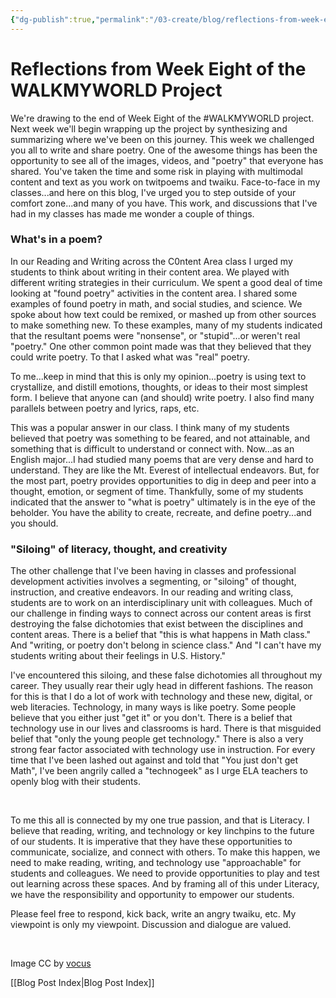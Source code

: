 ```yaml
---
{"dg-publish":true,"permalink":"/03-create/blog/reflections-from-week-eight-of-the-walkmyworld-project/","title":"Reflections from Week Eight of the #WALKMYWORLD Project","tags":["walkmyworld"]}
---
```


# Reflections from Week Eight of the WALKMYWORLD Project

We're drawing to the end of Week Eight of the #WALKMYWORLD project. Next week we'll begin wrapping up the project by synthesizing and summarizing where we've been on this journey. This week we challenged you all to write and share poetry. One of the awesome things has been the opportunity to see all of the images, videos, and "poetry" that everyone has shared. You've taken the time and some risk in playing with multimodal content and text as you work on twitpoems and twaiku. Face-to-face in my classes...and here on this blog, I've urged you to step outside of your comfort zone...and many of you have. This work, and discussions that I've had in my classes has made me wonder a couple of things.

### What's in a poem?

In our Reading and Writing across the C0ntent Area class I urged my students to think about writing in their content area. We played with different writing strategies in their curriculum. We spent a good deal of time looking at "found poetry" activities in the content area. I shared some examples of found poetry in math, and social studies, and science. We spoke about how text could be remixed, or mashed up from other sources to make something new. To these examples, many of my students indicated that the resultant poems were "nonsense", or "stupid"...or weren't real "poetry." One other common point made was that they believed that they could write poetry. To that I asked what was "real" poetry.

To me...keep in mind that this is only my opinion...poetry is using text to crystallize, and distill emotions, thoughts, or ideas to their most simplest form. I believe that anyone can (and should) write poetry. I also find many parallels between poetry and lyrics, raps, etc.

This was a popular answer in our class. I think many of my students believed that poetry was something to be feared, and not attainable, and something that is difficult to understand or connect with. Now...as an English major...I had studied many poems that are very dense and hard to understand. They are like the Mt. Everest of intellectual endeavors. But, for the most part, poetry provides opportunities to dig in deep and peer into a thought, emotion, or segment of time. Thankfully, some of my students indicated that the answer to "what is poetry" ultimately is in the eye of the beholder. You have the ability to create, recreate, and define poetry...and you should.

### "Siloing" of literacy, thought, and creativity

The other challenge that I've been having in classes and professional development activities involves a segmenting, or "siloing" of thought, instruction, and creative endeavors. In our reading and writing class, students are to work on an interdisciplinary unit with colleagues. Much of our challenge in finding ways to connect across our content areas is first destroying the false dichotomies that exist between the disciplines and content areas. There is a belief that "this is what happens in Math class." And "writing, or poetry don't belong in science class." And "I can't have my students writing about their feelings in U.S. History."

I've encountered this siloing, and these false dichotomies all throughout my career. They usually rear their ugly head in different fashions. The reason for this is that I do a lot of work with technology and these new, digital, or web literacies. Technology, in many ways is like poetry. Some people believe that you either just "get it" or you don't. There is a belief that technology use in our lives and classrooms is hard. There is that misguided belief that "only the young people get technology." There is also a very strong fear factor associated with technology use in instruction. For every time that I've been lashed out against and told that "You just don't get Math", I've been angrily called a "technogeek" as I urge ELA teachers to openly blog with their students.

 

To me this all is connected by my one true passion, and that is Literacy. I believe that reading, writing, and technology or key linchpins to the future of our students. It is imperative that they have these opportunities to communicate, socialize, and connect with others. To make this happen, we need to make reading, writing, and technology use "approachable" for students and colleagues. We need to provide opportunities to play and test out learning across these spaces. And by framing all of this under Literacy, we have the responsibility and opportunity to empower our students.

Please feel free to respond, kick back, write an angry twaiku, etc. My viewpoint is only my viewpoint. Discussion and dialogue are valued.

 

Image CC by [vocus](http://www.vocus.com/blog/bridging-the-gap-between-the-walk-and-the-talk/)

[[Blog Post Index\|Blog Post Index]]